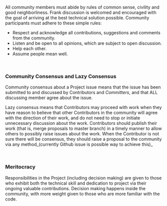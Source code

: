 All community members must abide by rules of common sense, civility and good neighborliness. Frank discussion is welcomed and encouraged with the goal of arriving at the best technical solution possible. 
Community participants must adhere to these simple rules:
- Respect and acknowledge all contributions, suggestions and comments from the community.
- Listen and be open to all opinions, which are subject to open discussion.
- Help each other.
- Assume people mean well.

<br>

### Community Consensus and Lazy Consensus

Community consensus about a Project issue means that the issue has been submitted to and discussed by Contributors and _Committers_, and that ALL discussing member agree about the issue.<p>
Lazy consensus means that Contributors may proceed with work when they have reason to believe that other Contributors in the community will agree with the direction of their work, and do not need to stop or initiate unnecessary discussion about the work. Contributors should publish their work (that is, merge proposals to master branch) in a timely manner to allow others to possibly raise issues about the work. When the Contributor is not sure there will be consensus, they should raise a proposal to the community via any method_(currently Github issue is possible way to achieve this)_

<br>

### Meritocracy

Responsibilities in the Project (including decision making) are given to those who exhibit both the technical skill and dedication to project via their ongoing valuable contributions. Decision making happens inside the community, with more weight given to those who are more familiar with the code.
